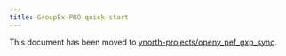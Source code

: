 ```yaml
---
title: GroupEx-PRO-quick-start
---
```


This document has been moved to [ynorth-projects/openy_pef_gxp_sync](https://github.com/ynorth-projects/openy_pef_gxp_sync#readme).
